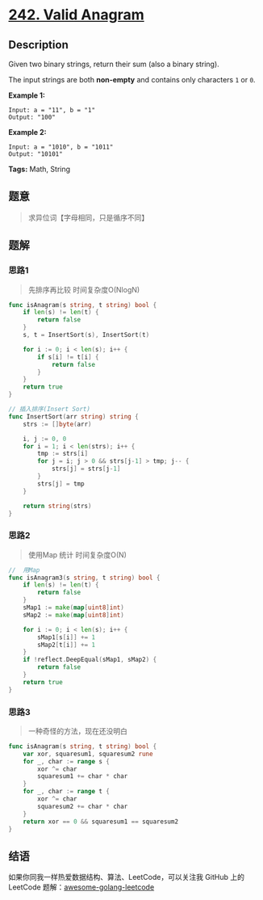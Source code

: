 # [242. Valid Anagram][title]

## Description

Given two binary strings, return their sum (also a binary string).

The input strings are both **non-empty** and contains only characters `1` or `0`.

**Example 1:**

```
Input: a = "11", b = "1"
Output: "100"
```

**Example 2:**

```
Input: a = "1010", b = "1011"
Output: "10101"
```

**Tags:** Math, String

## 题意
>求异位词【字母相同，只是循序不同】

## 题解

### 思路1
> 先排序再比较  时间复杂度O(NlogN)

```go
func isAnagram(s string, t string) bool {
	if len(s) != len(t) {
		return false
	}
	s, t = InsertSort(s), InsertSort(t)

	for i := 0; i < len(s); i++ {
		if s[i] != t[i] {
			return false
		}
	}
	return true
}

// 插入排序(Insert Sort)
func InsertSort(arr string) string {
	strs := []byte(arr)

	i, j := 0, 0
	for i = 1; i < len(strs); i++ {
		tmp := strs[i]
		for j = i; j > 0 && strs[j-1] > tmp; j-- {
			strs[j] = strs[j-1]
		}
		strs[j] = tmp
	}

	return string(strs)
}
```

### 思路2
> 使用Map 统计  时间复杂度O(N)
```go
//	用Map
func isAnagram3(s string, t string) bool {
	if len(s) != len(t) {
		return false
	}
	sMap1 := make(map[uint8]int)
	sMap2 := make(map[uint8]int)

	for i := 0; i < len(s); i++ {
		sMap1[s[i]] += 1
		sMap2[t[i]] += 1
	}
	if !reflect.DeepEqual(sMap1, sMap2) {
		return false
	}
	return true
}
```
### 思路3
> 一种奇怪的方法，现在还没明白
```go
func isAnagram(s string, t string) bool {
	var xor, squaresum1, squaresum2 rune
	for _, char := range s {
		xor ^= char
		squaresum1 += char * char
	}
	for _, char := range t {
		xor ^= char
		squaresum2 += char * char
	}
	return xor == 0 && squaresum1 == squaresum2
}
```


## 结语

如果你同我一样热爱数据结构、算法、LeetCode，可以关注我 GitHub 上的 LeetCode 题解：[awesome-golang-leetcode][me]

[title]: https://leetcode.com/problems/valid-anagram/description/
[me]: https://github.com/kylesliu/awesome-golang-leetcode
